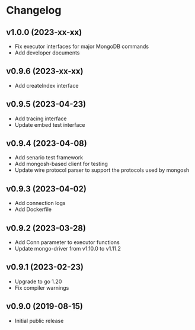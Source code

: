 # Changelog

## v1.0.0 (2023-xx-xx)
- Fix executor interfaces for major MongoDB commands
- Add developer documents

## v0.9.6 (2023-xx-xx)
- Add createIndex interface

## v0.9.5 (2023-04-23)
- Add tracing interface
- Update embed test interface

## v0.9.4 (2023-04-08)
- Add senario test framework
- Add mongosh-based client for testing
- Update wire protocol parser to support the protocols used by mongosh

## v0.9.3 (2023-04-02)
- Add connection logs
- Add Dockerfile

## v0.9.2 (2023-03-28)
- Add Conn parameter to executor functions
- Update mongo-driver from v1.10.0 to v1.11.2

## v0.9.1 (2023-02-23)
- Upgrade to go 1.20
- Fix compiler warnings

## v0.9.0 (2019-08-15)
- Initial public release  
